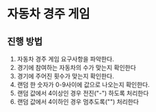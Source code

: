 # 자동차 경주 게임
## 진행 방법

1. 자동차 경주 게임 요구사항을 파악한다.
2. 경기에 참여하는 자동차의 수가 맞는지 확인한다
3. 경기에 주어진 횟수가 맞는지 확인한다.
4. 랜덤 한 숫자가 0-9사이에 값으로 나오는지 확인한다.
5. 랜덤 값에서 4이상인 경우 전진("-") 하도록 처리한다
6. 랜덤 값에서 4이하인 경우 멈추도록("") 처리한다

